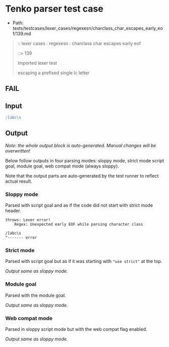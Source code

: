 # Tenko parser test case

- Path: tests/testcases/lexer_cases/regexesn/charclass_char_escapes_early_eof/139.md

> :: lexer cases : regexesn : charclass char escapes early eof
>
> ::> 139
>
> Imported lexer test
>
> escaping a prefixed single lc letter

## FAIL

## Input

`````js
/[abc\s
`````

## Output

_Note: the whole output block is auto-generated. Manual changes will be overwritten!_

Below follow outputs in four parsing modes: sloppy mode, strict mode script goal, module goal, web compat mode (always sloppy).

Note that the output parts are auto-generated by the test runner to reflect actual result.

### Sloppy mode

Parsed with script goal and as if the code did not start with strict mode header.

`````
throws: Lexer error!
    Regex: Unexpected early EOF while parsing character class

/[abc\s
^------- error
`````

### Strict mode

Parsed with script goal but as if it was starting with `"use strict"` at the top.

_Output same as sloppy mode._

### Module goal

Parsed with the module goal.

_Output same as sloppy mode._

### Web compat mode

Parsed in sloppy script mode but with the web compat flag enabled.

_Output same as sloppy mode._
